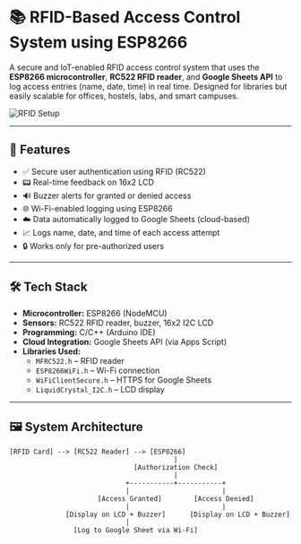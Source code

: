 # 📚 RFID-Based Access Control System using ESP8266

A secure and IoT-enabled RFID access control system that uses the **ESP8266 microcontroller**, **RC522 RFID reader**, and **Google Sheets API** to log access entries (name, date, time) in real time. Designed for libraries but easily scalable for offices, hostels, labs, and smart campuses.

![RFID Setup](assets/rfid-setup.png) <!-- Optional image -->

---

## 🚀 Features

- ✅ Secure user authentication using RFID (RC522)
- 📟 Real-time feedback on 16x2 LCD
- 🔊 Buzzer alerts for granted or denied access
- 🌐 Wi-Fi-enabled logging using ESP8266
- ☁️ Data automatically logged to Google Sheets (cloud-based)
- 📈 Logs name, date, and time of each access attempt
- 🔒 Works only for pre-authorized users

---

## 🛠️ Tech Stack

- **Microcontroller:** ESP8266 (NodeMCU)
- **Sensors:** RC522 RFID reader, buzzer, 16x2 I2C LCD
- **Programming:** C/C++ (Arduino IDE)
- **Cloud Integration:** Google Sheets API (via Apps Script)
- **Libraries Used:**
  - `MFRC522.h` – RFID reader
  - `ESP8266WiFi.h` – Wi-Fi connection
  - `WiFiClientSecure.h` – HTTPS for Google Sheets
  - `LiquidCrystal_I2C.h` – LCD display

---

## 🖼️ System Architecture

```text
[RFID Card] --> [RC522 Reader] --> [ESP8266]
                                         |
                               [Authorization Check]
                                         |
                             +-----------+-----------+
                             |                       |
                      [Access Granted]        [Access Denied]
                             |                       |
              [Display on LCD + Buzzer]      [Display on LCD + Buzzer]
                             |
                [Log to Google Sheet via Wi-Fi]
